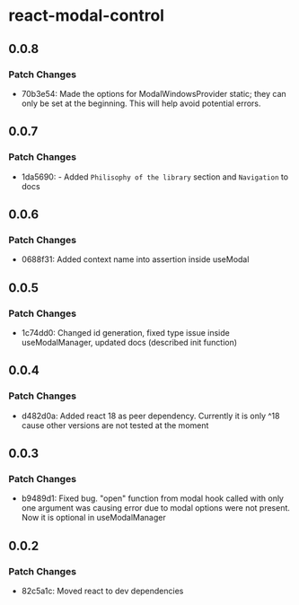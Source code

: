 # react-modal-control

## 0.0.8

### Patch Changes

- 70b3e54: Made the options for ModalWindowsProvider static; they can only be set at the beginning. This will help avoid potential errors.

## 0.0.7

### Patch Changes

- 1da5690: - Added `Philisophy of the library` section and `Navigation` to docs

## 0.0.6

### Patch Changes

- 0688f31: Added context name into assertion inside useModal

## 0.0.5

### Patch Changes

- 1c74dd0: Changed id generation, fixed type issue inside useModalManager, updated docs (described init function)

## 0.0.4

### Patch Changes

- d482d0a: Added react 18 as peer dependency. Currently it is only ^18 cause other versions are not tested at the moment

## 0.0.3

### Patch Changes

- b9489d1: Fixed bug. "open" function from modal hook called with only one argument was causing error due to modal options were not present. Now it is optional in useModalManager

## 0.0.2

### Patch Changes

- 82c5a1c: Moved react to dev dependencies
